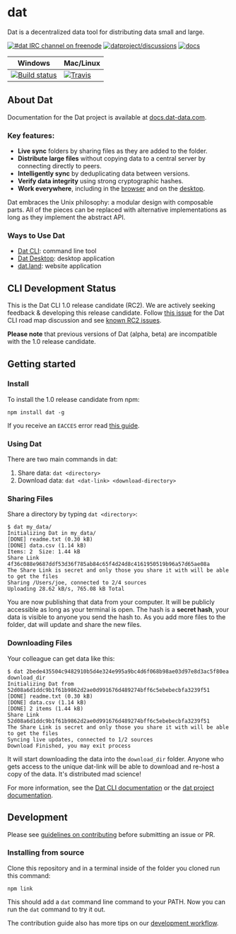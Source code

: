 # dat

Dat is a decentralized data tool for distributing data small and large.

[![#dat IRC channel on freenode](https://img.shields.io/badge/irc%20channel-%23dat%20on%20freenode-blue.svg)](http://webchat.freenode.net/?channels=dat)
[![datproject/discussions](https://badges.gitter.im/Join%20Chat.svg)](https://gitter.im/datproject/discussions?utm_source=badge&utm_medium=badge&utm_campaign=pr-badge&utm_content=badge)
[![docs](https://readthedocs.org/projects/dat-cli/badge/?version=latest)](http://docs.dat-data.com)


Windows        | Mac/Linux
-------------- | ------------
[![Build status](https://ci.appveyor.com/api/projects/status/github/maxogden/dat?branch=master&svg=true)](https://ci.appveyor.com/project/maxogden/dat) | [![Travis](https://api.travis-ci.org/maxogden/dat.svg)](https://travis-ci.org/maxogden/dat)

## About Dat

Documentation for the Dat project is available at [docs.dat-data.com](http://docs.dat-data.com).

### Key features:

  * **Live sync** folders by sharing files as they are added to the folder.
  * **Distribute large files** without copying data to a central server by connecting directly to peers.
  * **Intelligently sync** by deduplicating data between versions.
  * **Verify data integrity** using strong cryptographic hashes.
  * **Work everywhere**, including in the [browser](https://github.com/datproject/dat.land) and on the [desktop](https://github.com/juliangruber/dat-desktop).

Dat embraces the Unix philosophy: a modular design with composable parts. All of the pieces can be replaced with alternative implementations as long as they implement the abstract API.

### Ways to Use Dat

  * [Dat CLI](https://github.com/maxogden/dat): command line tool
  * [Dat Desktop](https://github.com/juliangruber/dat-desktop/): desktop application
  * [dat.land](https://github.com/datproject/dat.land): website application

## CLI Development Status

This is the Dat CLI 1.0 release candidate (RC2). We are actively seeking feedback & developing this release candidate. Follow [this issue](https://github.com/datproject/projects/issues/5) for the Dat CLI road map discussion and see [known RC2 issues](https://github.com/maxogden/dat/issues/486).

**Please note** that previous versions of Dat (alpha, beta) are incompatible with the 1.0 release candidate.

## Getting started

### Install

To install the 1.0 release candidate from npm:

```
npm install dat -g
```

If you receive an `EACCES` error read [this guide](https://docs.npmjs.com/getting-started/fixing-npm-permissions).

### Using Dat

There are two main commands in dat:

1. Share data: `dat <directory>`
2. Download data: `dat <dat-link> <download-directory>`

### Sharing Files

Share a directory by typing `dat <directory>`:

```
$ dat my_data/
Initializing Dat in my_data/
[DONE] readme.txt (0.30 kB)
[DONE] data.csv (1.14 kB)
Items: 2  Size: 1.44 kB
Share Link 4f36c088e9687ddf53d36f785ab84c65f4d24d8c4161950519b96a57d65ae08a
The Share Link is secret and only those you share it with will be able to get the files
Sharing /Users/joe, connected to 2/4 sources
Uploading 28.62 kB/s, 765.08 kB Total
```

You are now publishing that data from your computer. It will be publicly accessible as long as your terminal is open. The hash is a **secret hash**, your data is visible to anyone you send the hash to. As you add more files to the folder, dat will update and share the new files.

### Downloading Files

Your colleague can get data like this:

```
$ dat 2bede435504c9482910b5d4e324e995a9bc4d6f068b98ae03d97e8d3ac5f80ea download_dir
Initializing Dat from 52d08a6d1ddc9b1f61b9862d2ae0d991676d489274bff6c5ebebecbfa3239f51
[DONE] readme.txt (0.30 kB)
[DONE] data.csv (1.14 kB)
[DONE] 2 items (1.44 kB)
Share Link 52d08a6d1ddc9b1f61b9862d2ae0d991676d489274bff6c5ebebecbfa3239f51
The Share Link is secret and only those you share it with will be able to get the files
Syncing live updates, connected to 1/2 sources
Download Finished, you may exit process
```

It will start downloading the data into the `download_dir` folder. Anyone who gets access to the unique dat-link will be able to download and re-host a copy of the data. It's distributed mad science!

For more information, see the [Dat CLI documentation](http://dat-cli.readthedocs.org/) or the [dat project documentation](http://docs.dat-data.com).


## Development

Please see [guidelines on contributing](https://github.com/maxogden/dat/blob/master/CONTRIBUTING.md) before submitting an issue or PR.

### Installing from source

Clone this repository and in a terminal inside of the folder you cloned run this command:

```
npm link
```

This should add a `dat` command line command to your PATH. Now you can run the `dat` command to try it out.

The contribution guide also has more tips on our [development workflow](https://github.com/maxogden/dat/blob/master/CONTRIBUTING.md#development-workflow).
